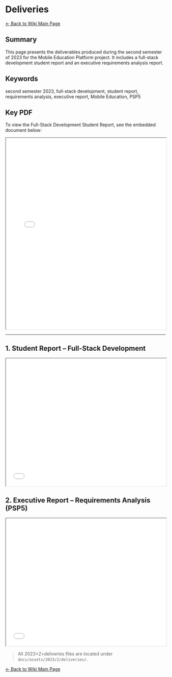 # Deliveries

[← Back to Wiki Main Page](../../../wiki_index.md)

## **Summary**

This page presents the deliverables produced during the second semester of 2023 for the Mobile Education Platform project. It includes a full-stack development student report and an executive requirements analysis report.

## **Keywords**

second semester 2023, full-stack development, student report, requirements analysis, executive report, Mobile Education, PSP5

## **Key PDF**

To view the Full-Stack Development Student Report, see the embedded document below:

<iframe src="/assets/2023/2/deliveries/AUU - Educado - 2023 - Student Report - Full stack development.pdf" width="100%" height="600px" title="Full-Stack Development Student Report"></iframe>

---

## **1. Student Report – Full-Stack Development**

<iframe src="/assets/2023/2/deliveries/AUU - Educado - 2023 - Student Report - Full stack development.pdf" width="100%" height="400px" title="Full-Stack Development Student Report"></iframe>

## **2. Executive Report – Requirements Analysis (PSP5)**

<iframe src="/assets/2023/2/deliveries/UNB - Educado - 2023 - PSP 5 - Relatório Executivo - Analise de requisitos.pdf" width="100%" height="400px" title="Requirements Analysis Executive Report"></iframe>

> All 2023>2>deliveries files are located under `docs/assets/2023/2/deliveries/`.

[← Back to Wiki Main Page](../../../wiki_index.md)
